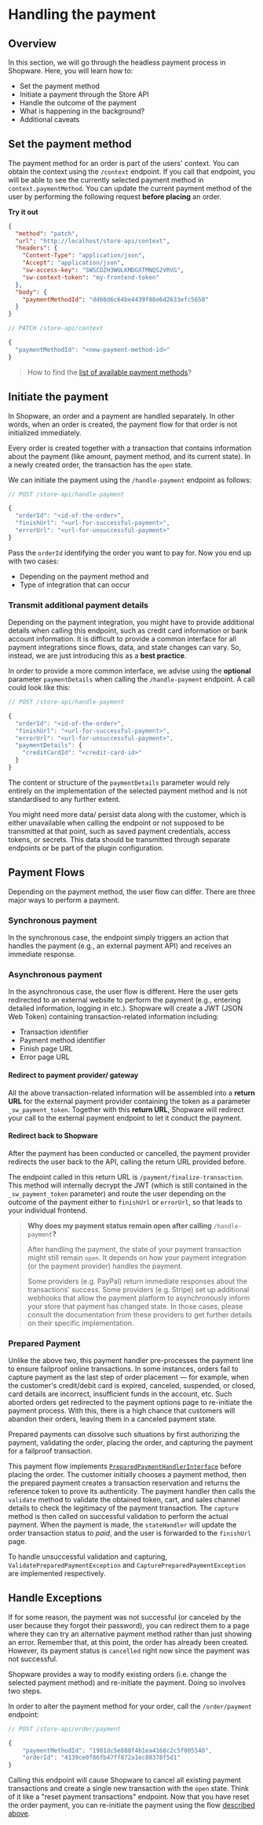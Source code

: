 # Handling the payment

## Overview

In this section, we will go through the headless payment process in Shopware. Here, you will learn how to:

* Set the payment method
* Initiate a payment through the Store API
* Handle the outcome of the payment
* What is happening in the background?
* Additional caveats

## Set the payment method

The payment method for an order is part of the users' context. You can obtain the context using the `/context` endpoint. If you call that endpoint, you will be able to see the currently selected payment method in `context.paymentMethod`. You can update the current payment method of the user by performing the following request **before placing** an order.

**Try it out**

```json http
{
  "method": "patch",
  "url": "http://localhost/store-api/context",
  "headers": {
    "Content-Type": "application/json",
    "Accept": "application/json",
    "sw-access-key": "SWSCDZH3WULKMDGXTMNQS2VRVG",
    "sw-context-token": "my-frontend-token"
  },
  "body": {
    "paymentMethodId": "dd60d6c64be4439f88e6d2633efc5650"
  }
}
```

```javascript
// PATCH /store-api/context

{
  "paymentMethodId": "<new-payment-method-id>"
}
```

> How to find the [list of available payment methods](work-with-the-cart.md#payment-methods)?


## Initiate the payment

In Shopware, an order and a payment are handled separately. In other words, when an order is created, the payment flow for that order is not initialized immediately.

Every order is created together with a transaction that contains information about the payment \(like amount, payment method, and its current state\). In a newly created order, the transaction has the `open` state.

We can initiate the payment using the `/handle-payment` endpoint as follows:

```javascript
// POST /store-api/handle-payment

{
  "orderId": "<id-of-the-order>",
  "finishUrl": "<url-for-successful-payment>",
  "errorUrl": "<url-for-unsuccessful-payment>"
}
```

Pass the `orderId` identifying the order you want to pay for. Now you end up with two cases:

* Depending on the payment method and
* Type of integration that can occur

### Transmit additional payment details

Depending on the payment integration, you might have to provide additional details when calling this endpoint, such as credit card information or bank account information. It is difficult to provide a common interface for all payment integrations since flows, data, and state changes can vary. So, instead, we are just introducing this as a **best practice**.

In order to provide a more common interface, we advise using the **optional** parameter `paymentDetails` when calling the `/handle-payment` endpoint. A call could look like this:

```javascript
// POST /store-api/handle-payment

{
  "orderId": "<id-of-the-order>",
  "finishUrl": "<url-for-successful-payment>",
  "errorUrl": "<url-for-unsuccessful-payment>",
  "paymentDetails": {
    "creditCardId": "<credit-card-id>"
  }
}
```

The content or structure of the `paymentDetails` parameter would rely entirely on the implementation of the selected payment method and is not standardised to any further extent.

You might need more data/ persist data along with the customer, which is either unavailable when calling the endpoint or not supposed to be transmitted at that point, such as saved payment credentials, access tokens, or secrets. This data should be transmitted through separate endpoints or be part of the plugin configuration.

## Payment Flows

Depending on the payment method, the user flow can differ. There are three major ways to perform a payment.

### Synchronous payment

In the synchronous case, the endpoint simply triggers an action that handles the payment \(e.g., an external payment API\) and receives an immediate response.

### Asynchronous payment

In the asynchronous case, the user flow is different. Here the user gets redirected to an external website to perform the payment \(e.g., entering detailed information, logging in etc.\). Shopware will create a JWT \(JSON Web Token\) containing transaction-related information including:

* Transaction identifier
* Payment method identifier
* Finish page URL
* Error page URL

#### Redirect to payment provider/ gateway

All the above transaction-related information will be assembled into a **return URL** for the external payment provider containing the token as a parameter `_sw_payment_token`. Together with this **return URL**, Shopware will redirect your call to the external payment endpoint to let it conduct the payment.

#### Redirect back to Shopware

After the payment has been conducted or cancelled, the payment provider redirects the user back to the API, calling the return URL provided before.

The endpoint called in this return URL is `/payment/finalize-transaction`. This method will internally decrypt the JWT \(which is still contained in the `_sw_payment_token` parameter\) and route the user depending on the outcome of the payment either to `finishUrl` or `errorUrl`, so that leads to your individual frontend.

> **Why does my payment status remain open after calling** `/handle-payment`**?**
>
> After handling the payment, the state of your payment transaction might still remain `open`. It depends on how your payment integration \(or the payment provider\) handles the payment.
>
> Some providers \(e.g. PayPal\) return immediate responses about the transactions' success. Some providers \(e.g. Stripe\) set up additional webhooks that allow the payment platform to asynchronously inform your store that payment has changed state. In those cases, please consult the documentation from these providers to get further details on their specific implementation.

### Prepared Payment

Unlike the above two, this payment handler pre-processes the payment line to ensure failproof online transactions. In some instances, orders fail to capture payment as the last step of order placement — for example, when the customer's credit/debit card is expired, canceled, suspended, or closed, card details are incorrect, insufficient funds in the account, etc. Such aborted orders get redirected to the payment options page to re-initiate the payment process. With this, there is a high chance that customers will abandon their orders, leaving them in a canceled payment state. 

Prepared payments can dissolve such situations by first authorizing the payment, validating the order, placing the order, and capturing the payment for a failproof transaction.

This payment flow implements [`PreparedPaymentHandlerInterface`](https://github.com/shopware/platform/blob/trunk/src/Core/Checkout/Payment/Cart/PaymentHandler/PreparedPaymentHandlerInterface.php) before placing the order. The customer initially chooses a payment method, then the prepared payment creates a transaction reservation and returns the reference token to prove its authenticity. The payment handler then calls the `validate` method to validate the obtained token, cart, and sales channel details to check the legitimacy of the payment transaction. The `capture` method is then called on successful validation to perform the actual payment. When the payment is made, the `stateHandler` will update the order transaction status to *paid*, and the user is forwarded to the `finishUrl` page.

To handle unsuccessful validation and capturing, `ValidatePreparedPaymentException` and `CapturePreparedPaymentException` are implemented respectively. 

## Handle Exceptions

If for some reason, the payment was not successful \(or canceled by the user because they forgot their password\), you can redirect them to a page where they can try an alternative payment method rather than just showing an error. Remember that, at this point, the order has already been created. However, its payment status is `cancelled` right now since the payment was not successful.

Shopware provides a way to modify existing orders \(i.e. change the selected payment method\) and re-initiate the payment. Doing so involves two steps.

In order to alter the payment method for your order, call the `/order/payment` endpoint:

```javascript
// POST /store-api/order/payment

{
    "paymentMethodId": "1901dc5e888f4b1ea4168c2c5f005540",
    "orderId": "4139ce0f86fb47ff872a1ec88378f5d1"
}
```

Calling this endpoint will cause Shopware to cancel all existing payment transactions and create a single new transaction with the `open` state. Think of it like a "reset payment transactions" endpoint. Now that you have reset the order payment, you can re-initiate the payment using the flow [described above](handling-the-payment.md#initiate-the-payment).

